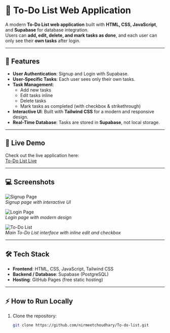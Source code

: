# 📝 To-Do List Web Application

A modern **To-Do List web application** built with **HTML, CSS, JavaScript**, and **Supabase** for database integration.  
Users can **add, edit, delete, and mark tasks as done**, and each user can only see their **own tasks** after login.

---

## 🌟 Features

- **User Authentication**: Signup and Login with Supabase.
- **User-Specific Tasks**: Each user sees only their own tasks.
- **Task Management**:
  - Add new tasks
  - Edit tasks inline
  - Delete tasks
  - Mark tasks as completed (with checkbox & strikethrough)
- **Interactive UI**: Built with **Tailwind CSS** for a modern and responsive design.
- **Real-Time Database**: Tasks are stored in **Supabase**, not local storage.

---

## 🚀 Live Demo

Check out the live application here:  
[To-Do List Live](https://nirmeetchoudhary.github.io/To-do-list/)

---

## 💻 Screenshots

![Signup Page](screenshots/signup.png)  
*Signup page with interactive UI*

![Login Page](screenshots/login.png)  
*Login page with modern design*

![To-Do List](screenshots/index.png)  
*Main To-Do List interface with inline edit and checkbox*

---

## 🛠️ Tech Stack

- **Frontend**: HTML, CSS, JavaScript, Tailwind CSS  
- **Backend / Database**: Supabase (PostgreSQL)  
- **Hosting**: GitHub Pages (free static hosting)

---

## ⚡ How to Run Locally

1. Clone the repository:
   ```bash
   git clone https://github.com/nirmeetchoudhary/To-do-list.git
